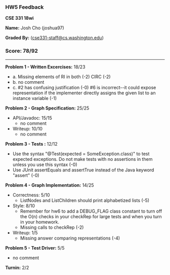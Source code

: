 ### HW5 Feedback

**CSE 331 18wi**

**Name:** Josh Cho (joshua97)

**Graded By:** <Alexey C Beall> (cse331-staff@cs.washington.edu)

### Score: 78/92
---

**Problem 1 - Written Excercises:** 18/23

- a. Missing elements of RI in both (-2)
     CIRC (-2)
- b. no comment
- c. #2 has confusing justification (-0)
     #6 is incorrect--it could expose representation if the implementer
     directly assigns the given list to an instance variable (-1)

**Problem 2 - Graph Specification:** 25/25

- API/Javadoc: 15/15
  - no comment
- Writeup: 10/10
  - no comment

**Problem 3 - Tests :** 12/12

- Use the syntax "@Test(expected = SomeException.class)" to test
  expected exceptions.  Do not make tests with no assertions in them
  unless you use this syntax (-0)
- Use JUnit assertEquals and assertTrue instead of the Java keyword
  "assert" (-0)

**Problem 4 - Graph Implementation:** 14/25

- Correctness: 5/10
  - ListNodes and ListChildren should print alphabetized lists (-5)
- Style: 8/10
  - Remember for hw6 to add a DEBUG_FLAG class constant to turn off
    the O(n) checks in your checkRep for large tests and when you turn
    in your homework.
  - Missing calls to checkRep (-2)
- Writeup: 1/5
  - Missing answer comparing representations (-4)

**Problem 5 - Test Driver:** 5/5
- no comment

**Turnin:** 2/2

